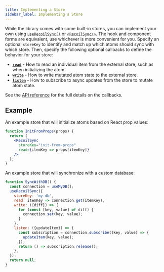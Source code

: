 ```yaml
---
title: Implementing a Store
sidebar_label: Implementing a Store
---
```


While the library comes with some built-in stores, you can implement your own using [`useRecoilSync()`](/docs/recoil-sync/api/useRecoilSync) or [`<RecoilSync/>`](/docs/recoil-sync/api/RecoilSync).  The hook and component forms are equivalent, use whichever is more convenient for you.  Specify an optional `storeKey` to identify and match up which atoms should sync with which store.  Then, specify the following optional callbacks to define the behavior for your store:

* [**`read`**](/docs/recoil-sync/api/useRecoilSync#read-interface) - How to read an individual item from the external store, such as when initializing the atom.
* [**`write`**](/docs/recoil-sync/api/useRecoilSync#write-interface) - How to write mutated atom state to the external store.
* [**`listen`**](/docs/recoil-sync/api/useRecoilSync#listen-interface) - How to subscribe to async updates from the store to mutate atom state.

See the [API reference](/docs/recoil-sync/api/useRecoilSync) for the full details on the callbacks.

## Example

An example store that will initialize atoms based on React prop values:
```jsx
function InitFromProps(props) {
  return (
    <RecoilSync
      storeKey="init-from-props"
      read={itemKey => props[itemKey]}
    />
  );
}
```

An example store that will synchronize with a custom database:
```jsx
function SyncWithDB() {
  const connection = useMyDB();
  useRecoilSync({
    storeKey: 'my-db',
    read: itemKey => connection.get(itemKey),
    write: ({diff}) => {
      for (const [key, value] of diff) {
        connection.set(key, value);
      }
    },
    listen: ({updateItem}) => {
      const subscription = connection.subscribe((key, value) => {
        updateItem(key, value);
      });
      return () => subscription.release();
    },
  });
  return null;
}
```
